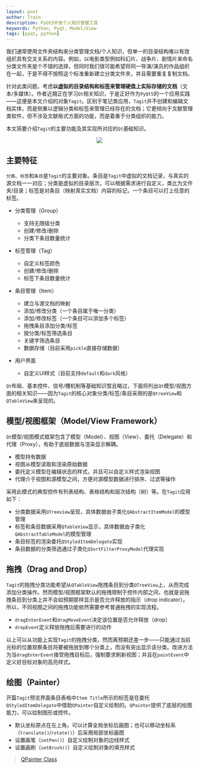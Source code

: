 ```yaml
---
layout: post
author: Train
description: PyQt5开发个人知识管理工具
keywords: Python, Pyqt, Model/View
tags: [pyqt, python]
---
```


我们通常使用文件夹结构来分类管理文档/个人知识，但单一的目录结构难以有效组织具有交叉关系的内容。例如，以电影类型例如科幻片、战争片、剧情片来命名分类文件夹是个不错的选择，但同时我们很可能希望将同一导演/演员的作品组织在一起，于是不得不按照这个标准重新建立分类文件夹，并且需要重复复制文档。

针对此类问题，考虑**以虚拟的目录结构和标签来管理硬盘上实际存储的文档**（文本/多媒体）。作者近期正在学习`Qt`相关知识，于是正好作为`PyQt5`的一个应用实践——这便是本文介绍的对象`Tagit`。区别于笔记类应用，`Tagit`并不创建和编辑文档实体，而是侧重以逻辑分类和标签来管理已经存在的文档；它更倾向于文献管理类软件，但不涉及文献格式方面的功能，而是着重于分类组织的能力。

本文简要介绍`Tagit`的主要功能及其实现所对应的`Qt`基础知识。

<div align='center'><img src="{{ "/images/2019-03-24-01.png" | prepend: site.baseurl }}"></div>

## 主要特征

`分类`、`标签`和`条目`是`Tagit`的主要对象。条目是`Tagit`中虚拟的文档记录，与真实的源文档一一对应；分类是虚拟的目录层次，可以根据需求进行自定义，类比为文件夹/目录；标签是对条目（映射真实文档）内容的标记，一个条目可以打上任意的标签。

- 分类管理（Group）
    - 支持无限级分类
    - 创建/修改/删除
    - 分类下条目数量统计

- 标签管理（Tag）
    - 自定义标签颜色
    - 创建/修改/删除
    - 标签下条目数量统计

- 条目管理（Item）
    - 建立与源文档的映射
    - 添加/修改分类（一个条目属于唯一分类）
    - 添加/修改标签（一个条目可以添加多个标签）
    - 拖拽条目添加分类/标签
    - 按分类/标签筛选条目
    - 关键字筛选条目    
    - 数据存储（目前采用`pickle`直接存储数据）

- 用户界面
    - 自定义UI样式（目前支持`default`和`dark`风格）

`Qt`布局、基本控件、信号/槽机制等基础知识暂且略过，下面将列出`Qt`模型/视图方面的相关知识——因为`Tagit`的核心对象分类/标签/条目采用的是`QtreeView`和`QTableView`来呈现的。


## 模型/视图框架（Model/View Framework）

`Qt`模型/视图模式框架包含了模型（Model）、视图（View）、委托（Delegate）和代理（Proxy），有助于底层数据与渲染显示解耦。

- 模型持有数据
- 视图从模型读取和渲染原始数据
- 委托定义模型在编辑状态的样式，并且可以自定义样式渲染视图
- 代理介于视图和源模型之间，方便对源模型数据进行排序、过滤等操作

采用此模式的典型控件有列表结构、表格结构和层次结构（树）等。在`Tagit`应用如下：

- 分类数据采用`QTreeview`呈现，具体数据由子类化`QAbstractItemModel`的模型管理
- 标签和条目数据采用`QTableView`显示，具体数据由子类化`QAbstractTableModel`的模型管理
- 条目标签的渲染委托`QStyledItemDelegate`实现
- 条目数据的分类筛选通过子类化`QSortFilterProxyModel`代理实现


## 拖拽（Drag and Drop）

`Tagit`的拖拽分类功能希望从`QTableView`拖拽条目到分类`QTreeView`上，从而完成添加分类操作。然而模型/视图框架默认的拖拽限制于控件内部之间，也就是说拖拽条目到分类上并不会如预期那样显示是否允许释放的指示（drop indicator）。所以，不同视图之间的拖拽功能依然需要参考普通拖拽的实现流程。

- `dragEnterEvent`和`dragMoveEvent`决定该位置是否允许释放（drop）
- `dropEvent`定义释放拖拽后需要进行的动作

以上可以从功能上实现`Tagit`的拖拽分类，然而离预期还差一步——只能通过当前光标的位置观察条目将要被拖放到哪个分类上，而没有突出显示该分类。改进方法为当`dragEnterEvent`接受拖拽目标后，强制要求刷新视图；并且在`paintEvent`中定义好目标对象的高亮样式。


## 绘图（Painter）

开篇`Tagit`预览界面条目表格中`Item Title`所示的标签是在委托`QStyledItemDelegate`中借助`QPainter`自定义绘制的。`QPainter`提供了底层的绘图能力，可以绘制图形或控件。

- 默认坐标原点在左上角，可以计算全局坐标后画图；也可以移动坐标系（`translate()`/`rotate()`）后采用局部坐标画图
- 设置画笔（`setPen()`）自定义绘制对象的边线样式
- 设置画刷（`setBrush()`）自定义绘制对象的填充样式

> [QPainter Class](https://doc.qt.io/qt-5/qpainter.html#details)